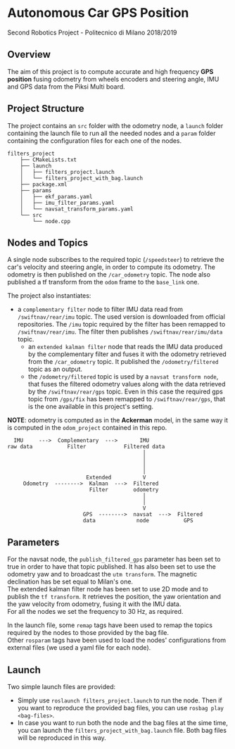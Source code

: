 ﻿# Autonomous Car GPS Position
Second Robotics Project - Politecnico di Milano 2018/2019  

## Overview
The aim of this project is to compute accurate and high frequency **GPS position** fusing odometry from wheels encoders and steering angle, IMU and GPS data from the Piksi Multi board.

## Project Structure
The project contains an `src` folder with the odometry node, a `launch` folder containing the launch file to run all the needed nodes and a `param` folder containing the configuration files for each one of the nodes.

```
filters_project
    ├── CMakeLists.txt
    ├── launch
    │   ├── filters_project.launch
    │   └── filters_project_with_bag.launch
    ├── package.xml
    ├── params
    │   ├── ekf_params.yaml
    │   ├── imu_filter_params.yaml
    │   └── navsat_transform_params.yaml
    └── src
        └── node.cpp
```

## Nodes and Topics
A single node subscribes to the required topic (`/speedsteer`) to retrieve the car's velocity and steering angle, in order to compute its odometry. The odometry is then published on the `/car_odometry` topic. 
The node also published a tf transform from the `odom` frame to the `base_link` one.  
  
The project also instantiates:
  * a `complementary filter` node to filter IMU data read from `/swiftnav/rear/imu` topic. The used version is downloaded from official repositories. The `/imu` topic required by the filter has been remapped to `/swiftnav/rear/imu`. The filter then publishes `/swiftnav/rear/imu/data` topic. 
	* an `extended kalman filter` node that reads the IMU data produced by the complementary filter and fuses it with the odometry retrieved from the `/car_odometry` topic. It published the `/odometry/filtered` topic as an output.
	* the `/odometry/filtered` topic is used by a `navsat transform node`, that fuses the filtered odometry values along with the data retrieved by the `/swiftnav/rear/gps` topic. Even in this case the required gps topic from `/gps/fix` has been remapped to `/swiftnav/rear/gps`, that is the one available in this project's setting.  
  
**NOTE**: odometry is computed as in the **Ackerman** model, in the same way it is computed in the `odom_project` contained in this repo. 

```
  IMU     --->  Complementary  --->       IMU  
raw data           Filter            Filtered data
                                           │
                                           │
                                           │
                                           │
                         Extended          V
     Odometry  -------->  Kalman  --->  Filtered 
                          Filter        odometry
                                           │
                                           │
                                           V
                        GPS  -------->  navsat  --->  Filtered
                        data             node           GPS
```

## Parameters
For the navsat node, the `publish_filtered_gps` parameter has been set to true in order to have that topic published. It has also been set to use the odometry yaw and to broadcast the `utm transform`. The magnetic declination has be set equal to Milan's one.  
The extended kalman filter node has been set to use 2D mode and to publish the `tf transform`. It retrieves the position, the yaw orientation and the yaw velocity from odometry, fusing it with the IMU data.  
For all the nodes we set the frequency to 30 Hz, as required.  
  
In the launch file, some `remap` tags have been used to remap the topics required by the nodes to those provided by the bag file.  
Other `rosparam` tags have been used to load the nodes' configurations from external files (we used a yaml file for each node).  

## Launch
Two simple launch files are provided: 
  * Simply use `roslaunch filters_project.launch` to run the node. Then if you want to reproduce the provided bag files, you can use `rosbag play <bag-files>`.
  * In case you want to run both the node and the bag files at the sime time, you can launch the `filters_project_with_bag.launch` file. Both bag files will be reproduced in this way.  

















